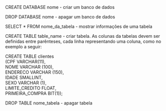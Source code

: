 CREATE DATABASE nome - criar um banco de dados

DROP DATABASE nome - apagar um banco de dados

SELECT * FROM nome_da_tabela - mostrar informações de uma tabela

CREATE TABLE table_name - criar tabela. As colunas da tabelas devem ser definidas entre parênteses, cada linha representando uma coluna, como no exemplo a seguir:

CREATE TABLE clientes                                                                                                                                                                                                     
(CPF VARCHAR(11),                                                                                                                                                                                                          
NOME VARCHAR (100),                                                                                                                                                                                                                                
ENDERECO VARCHAR (150),                                                                                                                                                    
IDADE SMALLINT,                                                                                                                                                             
SEXO VARCHAR (1),                                                                                                                                                          
LIMITE_CREDITO FLOAT,                                                                                                                                                                               
PRIMEIRA_COMPRA BIT(1));                                                                                                                                                                                                                                                                                                                                                                                                             

DROP TABLE nome_tabela - apagar tabela
